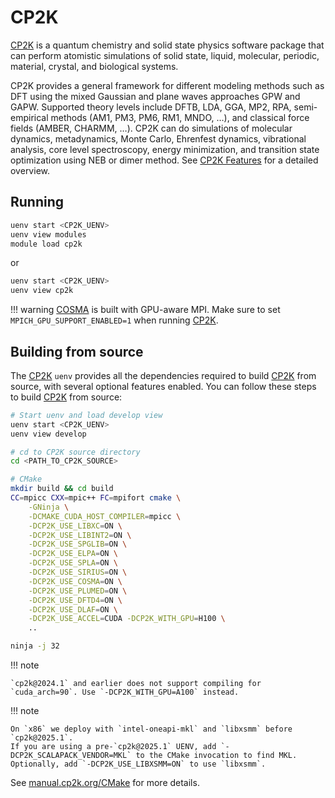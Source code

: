 # CP2K

[CP2K] is a quantum chemistry and solid state physics software package that can perform atomistic simulations of solid state, liquid, molecular, periodic, material, crystal, and biological systems.

CP2K provides a general framework for different modeling methods such as DFT using the mixed Gaussian and plane waves approaches GPW and GAPW. Supported theory levels include DFTB, LDA, GGA, MP2, RPA, semi-empirical methods (AM1, PM3, PM6, RM1, MNDO, …), and classical force fields (AMBER, CHARMM, …). CP2K can do simulations of molecular dynamics, metadynamics, Monte Carlo, Ehrenfest dynamics, vibrational analysis, core level spectroscopy, energy minimization, and transition state optimization using NEB or dimer method. See [CP2K Features] for a detailed overview.

## Running

```bash
uenv start <CP2K_UENV>
uenv view modules
module load cp2k
```

or

```bash
uenv start <CP2K_UENV>
uenv view cp2k
```

!!! warning
    [COSMA] is built with GPU-aware MPI. Make sure to set `MPICH_GPU_SUPPORT_ENABLED=1` when running [CP2K].

## Building from source

The [CP2K] `uenv` provides all the dependencies required to build [CP2K] from source, with several optional features enabled. You can follow these steps to build [CP2K] from source:

```bash
# Start uenv and load develop view
uenv start <CP2K_UENV>
uenv view develop

# cd to CP2K source directory
cd <PATH_TO_CP2K_SOURCE>

# CMake
mkdir build && cd build
CC=mpicc CXX=mpic++ FC=mpifort cmake \
    -GNinja \
    -DCMAKE_CUDA_HOST_COMPILER=mpicc \
    -DCP2K_USE_LIBXC=ON \
    -DCP2K_USE_LIBINT2=ON \
    -DCP2K_USE_SPGLIB=ON \
    -DCP2K_USE_ELPA=ON \
    -DCP2K_USE_SPLA=ON \
    -DCP2K_USE_SIRIUS=ON \
    -DCP2K_USE_COSMA=ON \
    -DCP2K_USE_PLUMED=ON \
    -DCP2K_USE_DFTD4=ON \
    -DCP2K_USE_DLAF=ON \
    -DCP2K_USE_ACCEL=CUDA -DCP2K_WITH_GPU=H100 \
    ..

ninja -j 32
```

!!! note

    `cp2k@2024.1` and earlier does not support compiling for `cuda_arch=90`. Use `-DCP2K_WITH_GPU=A100` instead.

!!! note

    On `x86` we deploy with `intel-oneapi-mkl` and `libxsmm` before `cp2k@2025.1`.
    If you are using a pre-`cp2k@2025.1` UENV, add `-DCP2K_SCALAPACK_VENDOR=MKL` to the CMake invocation to find MKL.
    Optionally, add `-DCP2K_USE_LIBXSMM=ON` to use `libxsmm`.

See [manual.cp2k.org/CMake] for more details.

[CP2K]: https://www.cp2k.org/
[CP2K Features]: https://www.cp2k.org/features
[COSMA]: https://github.com/eth-cscs/COSMA
[manual.cp2k.org/CMake]: https://manual.cp2k.org/trunk/getting-started/CMake.html
